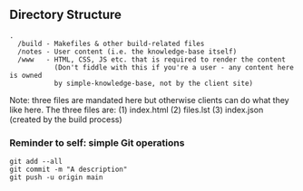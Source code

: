 
## Directory Structure

~~~
.
  /build - Makefiles & other build-related files
  /notes - User content (i.e. the knowledge-base itself)
  /www   - HTML, CSS, JS etc. that is required to render the content
           (Don't fiddle with this if you're a user - any content here is owned
           by simple-knowledge-base, not by the client site)
~~~

Note: three files are mandated here but otherwise clients can do what
      they like here. The three files are:
(1) index.html
(2) files.lst
(3) index.json (created by the build process)


### Reminder to self: simple Git operations

~~~
git add --all
git commit -m "A description"
git push -u origin main
~~~